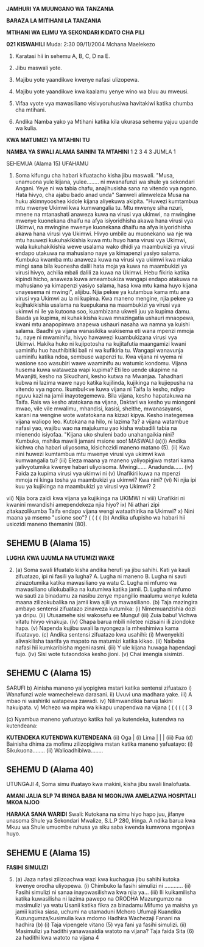 **JAMHURI YA MUUNGANO WA TANZANIA**

**BARAZA LA MITIHANI LA TANZANIA**

**MTIHANI WA ELIMU YA SEKONDARI KIDATO CHA PILI**

**021 KISWAHILI**
Muda: 2:30 09/11/2004 Mchana
Maelekezo

1. Karatasi hii in sehemu A, B, C, D na E.

2. Jibu maswali yote.

3. Majibu yote yaandikwe kwenye nafasi ulizopewa.

4. Majibu yote yaandikwe kwa kaalamu yenye wino wa bluu au mweusi.

5. Vifaa vyote vya mawasiliano visivyoruhusiwa havitakiwi katika chumba cha mtihani.

6. Andika Namba yako ya Mtihani katika kila ukurasa sehemu yajuu upande wa kulia.

**KWA MATUMIZI YA MTAHINI TU**

**NAMBA YA SWALI ALAMA SAININI TA MTAHINI**
1
2
3
4
3
JUMLA
1

SEHEMUA (Alama 15)
UFAHAMU

1. Soma kifungu cha habari kifuatacho kisha jibu maswali.
"Musa, unamuona yule kijana, yulee........ ni mwanafunzi wa shule ya sekondari Angani. Yeye ni wa tabia chafu, anajihusisha sana na vitendo vya ngono. Hata hivyo, cha ajabu bado anad unda" Samweli alimweleza Musa na huku akimnyooshea kidole kijana aliyekuwa akipita.
"Huwezi kumtambua mtu mwenye Ukimwi kwa kumwangalia tu. Mtu mwenye siha nzuri, mnene na mtanashati anaweza kuwa na virusi vya ukimwi, na mwingine mwenye kuonekana dhaifu na afya isiyoridhisha akawa hana virusi vya Ukimwi, na mwingine mwenye kuonekana dhaifu na afya isiyoridhisha akawa hana virusi vya Ukimwi. Hivyo umbile au muonekano wa nje wa mtu hauwezi kukuhakikishia kuwa mtu huyo hana virusi vya Ukimwi, wala kukuhakikishia wewe usalama wako dhidi ya maambukizi ya virusi endapo utakuwa na mahusiano naye ya kimapenzi yasiyo salama. Kumbuka kwamba mtu anaweza kuwa na virusi vya ukimwi kwa miaka mingi sana bila kuonesha dalili hata moja ya kuwa na maambukizi ya virusi hivyo, achilia mbali dalili za kuwa na Ukimwi. Hebu fikiria katika kipindi hicho, anaweza kuwa ameambukiza wangapi endapo atakuwa na mahusiano ya kimapenzi yasiyo salama, hasa kwa mtu kama huyo kijana unayesema ni mwingi", alijibu.
Njia pekee ya kutambua kama mtu ana virusi vya Ukimwi au la ni kupima. Kwa maneno mengine, njia pekee ya kujihakikishia usalama na kuepukana na maambukizi ya virusi vya ukimwi ni ile ya kutoona soo, kuambizana ukweli juu ya kupima damu. Baada ya kupima, ni kuhakikisha kuwa mnazingatia ushauri mnaopewa, kwani mtu anapopimwa anapewa ushauri nasaha wa namna ya kuishi salama.
Baadhi ya vijana wanasikika wakisema eti wana mpenzi mmoja tu, naye ni mwaminifu, hivyo hawawezi kuambukizana virusi vya Ukimwi. Hakika huko ni kujipotosha na kujitafutia maangamizi kwani uaminifu huo hauthibitiki bali ni wa kufikiria tu. Wangapi wanavunja uaminifu katika ndoa, sembuse wapenzi tu.
Kwa vijana ni vyema ni wasione soo wasubiri wawe waaminifu au watumic kondomu. Vijana husema kuwa wataweza wapi kupima? Eti leo uende ukapime na Mwanjiti, kesho na Sikudhani, kesho kutwa na
Mwanjaa. Tahadhari kubwa ni lazima wawe nayo katika kujilinda, kujikinga na kujiepusha na vitendo vya ngono.
Ikumbul<ve kuwa vijana ni Taifa la kesho, ndiyo nguvu kazi na jamii inayotegemewa. Bila vijana, kesho hapatakuwa na Taifa. Rais wa kesho atatokana na vijana, Daktari wa kesho yu miongoni mwao, vile vile mwalimu, mhandisi, kasisi, shelthe, mwanasayansi, karani na wengine wote watatokana na kizazi kipya.
Kesho inategemea vijana waliopo leo. Kutokana na hilo, ni lazima ?a? a vijana watambue nafasi yao,
wajibu wao na majukumu yao kisha wabadili tabia na mienendo isiyofaa. "Kijana uko shuleni bado unahangaikia nini? Kumbuka, mshika mawili jamani msione soo!
MASWALI
(a)(i) Andika kichwa cha habari uliyosoma, kisichozidi maneno matano (5).
(ii) Kwa nini huwezi kumtambua mtu mwenye virusi vya ukimwi kwa kumwangalia tu?
(iii) Eleza maana ya maneno yaliyopigiwa mstari kama yalivyotumika kwenye habari uliyoisoma.
Mwingi......
Anadunda......
(iv) Faida za kupima virusi vya ukimwi ni
(v) Unafikiri kuwa na mpenzi mmoja ni kinga tosha ya maambukizi ya ukimwi? Kwa nini?
(vi) Ni njia ipi kuu ya kujikinga na maambukizi ya virusi vya Ukimwi?
2

vii) Njia bora zaidi kwa vijana ya kujikinga na UKIMWI ni viii) Unafikiri ni kwanini mwandishi amependekeza njia hiyo?
ix) Ni athari zipi zitakazolikumba Taifa endapo vijana wengi wataathirika na Ukimwi?
x) Nini maana ya msemo "usione soo"?
(
(
(
(
(b) Andika ufupisho wa habari hii usiozidi maneno themanini (80).

## SEHEMU B (Alama 15)

**LUGHA KWA UJUMLA NA UTUMIZI WAKE**

2. (a) Soma swali lifuatalo kisha andika herufi ya jibu sahihi.
Kati ya kauli zifuatazo, ipi ni fasili ya lugha?
A. Lugha ni maneno
B. Lugha ni sauti zinazotumika katika mawasiliano ya watu
C. Lugha ni mfumo wa mawasiliano uliokubalika na kutumiwa katika jamii.
D. Lugha ni mfumo wa sauti za binadamu za nasibu zenye mpangilio maalumu wenye kuleta maana zilizokubalika na jamii kwa ajili ya mawasiliano.
(b) Taja mazingira ambayo sentensi zifuatazo zinaweza kutumika:
(i) Nimemuanzishia dozi ya dripu.
(ii) Utusamehe sisi wakosefu ee Mungu!
(iii) Zuia babu! Vichwa vitatu hivyo vinakuja.
(iv) Chapa barua mbili niletee nizisaini ili ziondoke hapa.
(v) Napenda kujibu swali la nyongeza la mheshimiwa kama ifuatavyo.
(c) Andika sentensi zifuatazo kwa usahihi:
(i) Mwenyekiti aliwakilisha taarifa ya mapato na matumizi katika kikao.
(ii) Naibeba nafasi hii kumkaribisha mgeni rasmi.
(iii) Y ule kijana huwaga hapendagi fujo.
(iv) Sisi wote tutaondoka kesho jioni.
(v) Chai imengia sisimizi.

## SEHEMU C (Alama 15)
SARUFI
b) Ainisha maneno yaliyopigiwa mstari katika sentensi zifuatazo i) Wanafunzi wale wamechelewa darasani.
ii) Uvuvi una madhara yake.
iii) A mbao ni washiriki watapewa zawadi.
iv) Nilimwandikia barua lakini hakuipata.
v) Mchezo wa mpira wa kikapu unapendwa na vijana
(
(
(
(
(
(
3

(c) Nyambua maneno yafuatayo katika hali ya kutendeka, kutendwa na kutendeana:

**KUTENDEKA KUTENDWA KUTENDEANA**
(ii) Oga
|
(i) Lima |
|
|
(iii) Fua
(d) Bainisha dhima za mofimu zilizopigiwa mstan katika maneno yafuatayo:
(i) Sikukuona........
(ii) Walioadhibiwa........

## SEHEMU D (Alama 40)
UTUNGAJI
4, Soma simu ifuatayo kwa makini, kisha jibu swali linalofuata.

**AMANI JALIA SLP 74 IRINGA BABA NI MGONJWA AMELAZWA HOSPITALI MKOA NJOO**

**HARAKA SANA WARIDI**
Swali: Kutokana na simu hiyo hapo juu, jifanye unasoma Shule ya Sekondari Mwalize, S.L.P 280, Iringa.
   A ndika barua kwa Mkuu wa Shule umuombe ruhusa ya siku saba kwenda kumwona mgonjwa huyo.

## SEHEMU E (Alama 15)

**FASIHI SIMULIZI**

5. (a) Jaza nafasi zilizoachwa wazi kwa kuchagua jibu sahihi kutoka kwenye orodha uliyopewa.
(i) Chimbuko la fasihi simulizi ni ............
(ii) Fasihi simulizi ni sanaa inayowasilishwa kwa njia ya...
(iii) Ili kuikamilisha katika kuwasilisha ni lazima pawepo na
ORODHA
Mazungumzo na masimulizi ya watu
Usanii katika fikra za binadamu
Mifumo ya maisha ya jamii katika siasa, uchumi na utamaduni
Mchoro
Ufumaji
Kuandika
Kuzungumza/kusimulia kwa mdomo
Hadhira
Wachezaji
Fanani na hadhira
(b) (i) Taja vipengele vitano (5) vya fani ya fasihi simulizi.
(ii) Masimulizi ya hadithi yanawasaidia watoto na vijana? Taja faida Sita (6) za hadithi kwa watoto na vijana
4
